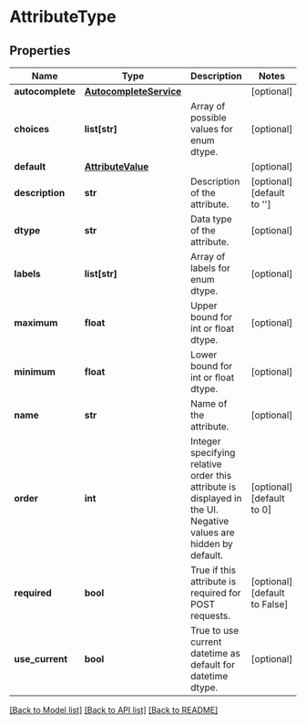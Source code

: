 # AttributeType

## Properties
Name | Type | Description | Notes
------------ | ------------- | ------------- | -------------
**autocomplete** | [**AutocompleteService**](AutocompleteService.md) |  | [optional] 
**choices** | **list[str]** | Array of possible values for enum dtype. | [optional] 
**default** | [**AttributeValue**](AttributeValue.md) |  | [optional] 
**description** | **str** | Description of the attribute. | [optional] [default to '']
**dtype** | **str** | Data type of the attribute. | [optional] 
**labels** | **list[str]** | Array of labels for enum dtype. | [optional] 
**maximum** | **float** | Upper bound for int or float dtype. | [optional] 
**minimum** | **float** | Lower bound for int or float dtype. | [optional] 
**name** | **str** | Name of the attribute. | [optional] 
**order** | **int** | Integer specifying relative order this attribute is displayed in the UI. Negative values are hidden by default. | [optional] [default to 0]
**required** | **bool** | True if this attribute is required for POST requests. | [optional] [default to False]
**use_current** | **bool** | True to use current datetime as default for datetime dtype. | [optional] 

[[Back to Model list]](../README.md#documentation-for-models) [[Back to API list]](../README.md#documentation-for-api-endpoints) [[Back to README]](../README.md)


